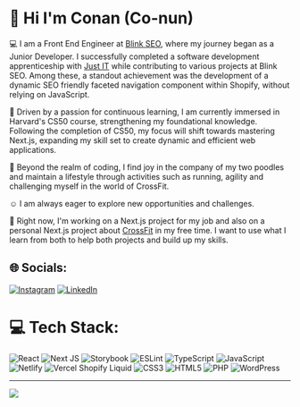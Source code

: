  # :wave: Hi I'm Conan (Co-nun)

:computer: I am a Front End Engineer at [Blink SEO](https://www.blinkseo.co.uk/), where my journey began as a Junior Developer. I successfully completed a software development apprenticeship with [Just IT](https://www.justit.co.uk/) while contributing to various projects at Blink SEO. Among these, a standout achievement was the development of a dynamic SEO friendly faceted navigation component within Shopify, without relying on JavaScript.

:book: Driven by a passion for continuous learning, I am currently immersed in Harvard's CS50 course, strengthening my foundational knowledge. Following the completion of CS50, my focus will shift towards mastering Next.js, expanding my skill set to create dynamic and efficient web applications.

:poodle: Beyond the realm of coding, I find joy in the company of my two poodles and maintain a lifestyle through activities such as running, agility and challenging myself in the world of CrossFit.

:relaxed: I am always eager to explore new opportunities and challenges.

:telescope: Right now, I'm working on a Next.js project for my job and also on a personal Next.js project about [CrossFit](https://github.com/Chascript/Crossfit) in my free time. I want to use what I learn from both to help both projects and build up my skills.

## 🌐 Socials:
[![Instagram](https://img.shields.io/badge/Instagram-%23E4405F.svg?logo=Instagram&logoColor=white)](https://instagram.com/punkrockerpoodles) [![LinkedIn](https://img.shields.io/badge/LinkedIn-%230077B5.svg?logo=linkedin&logoColor=white)](https://linkedin.com/in/https://www.linkedin.com/in/conan-chambers-6b5a421a1) 

# 💻 Tech Stack:
![React](https://img.shields.io/badge/react-%2320232a.svg?style=plastic&logo=react&logoColor=%2361DAFB) ![Next JS](https://img.shields.io/badge/Next-black?style=plastic&logo=next.js&logoColor=white) ![Storybook](https://img.shields.io/badge/-Storybook-FF4785?style=plastic&logo=storybook&logoColor=white) ![ESLint](https://img.shields.io/badge/ESLint-4B3263?style=plastic&logo=eslint&logoColor=white) ![TypeScript](https://img.shields.io/badge/typescript-%23007ACC.svg?style=plastic&logo=typescript&logoColor=white) ![JavaScript](https://img.shields.io/badge/javascript-%23323330.svg?style=plastic&logo=javascript&logoColor=%23F7DF1E)  ![Netlify](https://img.shields.io/badge/netlify-%23000000.svg?style=plastic&logo=netlify&logoColor=#00C7B7) ![Vercel](https://img.shields.io/badge/vercel-%23000000.svg?style=plastic&logo=vercel&logoColor=white) Shopify Liquid ![CSS3](https://img.shields.io/badge/css3-%231572B6.svg?style=plastic&logo=css3&logoColor=white) ![HTML5](https://img.shields.io/badge/html5-%23E34F26.svg?style=plastic&logo=html5&logoColor=white) ![PHP](https://img.shields.io/badge/php-%23777BB4.svg?style=plastic&logo=php&logoColor=white) ![WordPress](https://img.shields.io/badge/WordPress-%23117AC9.svg?style=plastic&logo=WordPress&logoColor=white)

---
[![](https://visitcount.itsvg.in/api?id=Chascript&icon=0&color=12)](https://visitcount.itsvg.in)

<!-- Proudly created with GPRM ( https://gprm.itsvg.in ) -->
 
